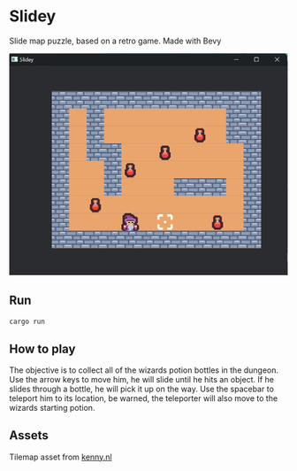 # Slidey

Slide map puzzle, based on a retro game. Made with Bevy

![Screenshot of game](/assets/game_screen_shot.png "Screen shot of level 1")

## Run

```
cargo run
```

## How to play

The objective is to collect all of the wizards potion bottles in the dungeon.
Use the arrow keys to move him, he will slide until he hits an object.
If he slides through a bottle, he will pick it up on the way.
Use the spacebar to teleport him to its location, be warned, the teleporter
will also move to the wizards starting potion.


## Assets

Tilemap asset from [kenny.nl](https://www.kenney.nl/assets/tiny-dungeon)
